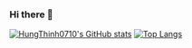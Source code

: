 ### Hi there 👋

<!--
**HungThinh0710/HungThinh0710** is a ✨ _special_ ✨ repository because its `README.md` (this file) appears on your GitHub profile.

Here are some ideas to get you started:

- 🔭 I’m currently working on ...
- 🌱 I’m currently learning ...
- 👯 I’m looking to collaborate on ...
- 🤔 I’m looking for help with ...
- 💬 Ask me about ...
- 📫 How to reach me: ...
- 😄 Pronouns: ...
- ⚡ Fun fact: ...
-->

[![HungThinh0710's GitHub stats](https://github-readme-stats.vercel.app/api?username=hungthinh0710&theme=dracula&show_icons=true)](https://github.com/HungThinh0710/)
[![Top Langs](https://github-readme-stats.vercel.app/api/top-langs/?username=hungthinh0710&layout=compact&hide=html,css,blade&langs_count=8)](https://github.com/HungThinh0710/)
